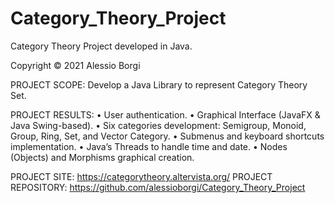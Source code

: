 # Category_Theory_Project
Category Theory Project developed in Java. 

Copyright © 2021 Alessio Borgi

PROJECT SCOPE: Develop a Java Library to represent Category Theory Set.
 
PROJECT RESULTS:
• User authentication.
• Graphical Interface (JavaFX & Java Swing-based).
• Six categories development: Semigroup, Monoid, Group, Ring, Set, and Vector Category. 
• Submenus and keyboard shortcuts implementation. 
• Java’s Threads to handle time and date.
• Nodes (Objects) and Morphisms graphical creation.

PROJECT SITE: https://categorytheory.altervista.org/
PROJECT REPOSITORY: https://github.com/alessioborgi/Category_Theory_Project

